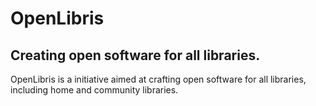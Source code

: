 # OpenLibris

## Creating open software for all libraries.

OpenLibris is a initiative aimed at crafting open software for all libraries, including home and community libraries.
